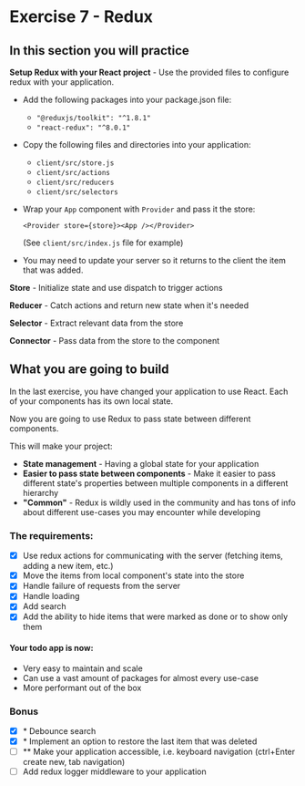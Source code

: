 # Exercise 7 - Redux

## In this section you will practice

**Setup Redux with your React project** - Use the provided files to configure redux with your application.

* Add the following packages into your package.json file:
  * `"@reduxjs/toolkit": "^1.8.1"`
  * `"react-redux": "^8.0.1"`
* Copy the following files and directories into your application:
  * `client/src/store.js`
  * `client/src/actions`
  * `client/src/reducers`
  * `client/src/selectors`
* Wrap your `App` component with `Provider` and pass it the store:

  `<Provider store={store}><App /></Provider>`

  (See `client/src/index.js` file for example)
* You may need to update your server so it returns to the client the item that was added.

**Store** - Initialize state and use dispatch to trigger actions

**Reducer** - Catch actions and return new state when it's needed

**Selector** - Extract relevant data from the store

**Connector** - Pass data from the store to the component

## What you are going to build

In the last exercise, you have changed your application to use React. Each of your components has its own local state.

Now you are going to use Redux to pass state between different components.

This will make your project:
* **State management** - Having a global state for your application
* **Easier to pass state between components** - Make it easier to pass different state's properties between multiple components in a different hierarchy
* **"Common"** - Redux is wildly used in the community and has tons of info about different use-cases you may encounter while developing

### The requirements:
- [x] Use redux actions for communicating with the server (fetching items, adding a new item, etc.)
- [x] Move the items from local component's state into the store
- [x] Handle failure of requests from the server
- [x] Handle loading
- [x] Add search
- [x] Add the ability to hide items that were marked as done or to show only them

#### Your todo app is now:
- Very easy to maintain and scale
- Can use a vast amount of packages for almost every use-case
- More performant out of the box

### Bonus
- [x] \* Debounce search
- [x] \* Implement an option to restore the last item that was deleted
- [ ] ** Make your application accessible, i.e. keyboard navigation (ctrl+Enter create new, tab navigation)
- [ ] Add redux logger middleware to your application
